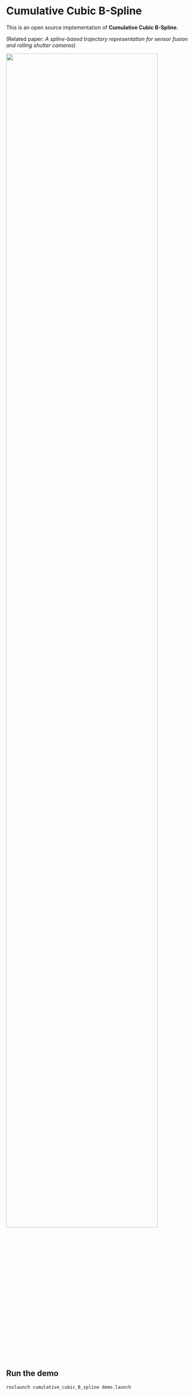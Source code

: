 # Cumulative Cubic B-Spline

This is an open source implementation of **Cumulative Cubic B-Spline**.

(Related paper: *A spline-based trajectory representation for sensor fusion and rolling shutter cameras*)

<img src="demo.gif" width = 90% div align=center />

## Run the demo
`roslaunch cumulative_cubic_B_spline demo.launch`
